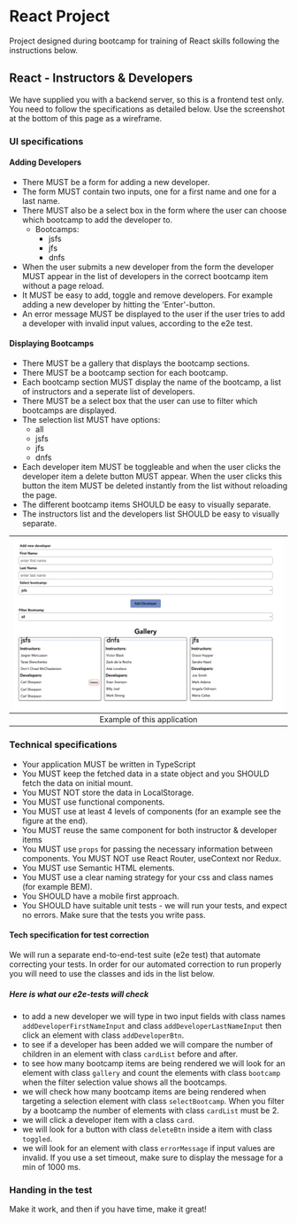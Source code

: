 # React Project

Project designed during bootcamp for training of React skills following the instructions below.

## React - Instructors & Developers

We have supplied you with a backend server, so this is a frontend test only. You need to follow the specifications as detailed below. Use the screenshot at the bottom of this page as a wireframe.

### UI specifications

#### Adding Developers

- There MUST be a form for adding a new developer.
- The form MUST contain two inputs, one for a first name and one for a last name.
- There MUST also be a select box in the form where the user can choose which bootcamp to add the developer to.
  - Bootcamps:
    - jsfs
    - jfs
    - dnfs
- When the user submits a new developer from the form the developer MUST appear in the list of developers in the correct bootcamp item without a page reload.
- It MUST be easy to add, toggle and remove developers. For example adding a new developer by hitting the 'Enter'-button.
- An error message MUST be displayed to the user if the user tries to add a developer with invalid input values, according to the e2e test.

#### Displaying Bootcamps

- There MUST be a gallery that displays the bootcamp sections.
- There MUST be a bootcamp section for each bootcamp.
- Each bootcamp section MUST display the name of the bootcamp, a list of instructors and a seperate list of developers.
- There MUST be a select box that the user can use to filter which bootcamps are displayed.
- The selection list MUST have options:
  - all
  - jsfs
  - jfs
  - dnfs
- Each developer item MUST be toggleable and when the user clicks the developer item a delete button MUST appear. When the user clicks this button the item MUST be deleted instantly from the list without reloading the page.
- The different bootcamp items SHOULD be easy to visually separate.
- The instructors list and the developers list SHOULD be easy to visually separate.

| ![Wireframe](wireframe.png) |
| :-------------------------: |
| Example of this application |

### Technical specifications

- Your application MUST be written in TypeScript
- You MUST keep the fetched data in a state object and you SHOULD fetch the data on initial mount.
- You MUST NOT store the data in LocalStorage.
- You MUST use functional components.
- You MUST use at least 4 levels of components (for an example see the figure at the end).
- You MUST reuse the same component for both instructor & developer items
- You MUST use `props` for passing the necessary information between components. You MUST NOT use React Router, useContext nor Redux.
- You MUST use Semantic HTML elements.
- You MUST use a clear naming strategy for your css and class names (for example BEM).
- You SHOULD have a mobile first approach.
- You SHOULD have suitable unit tests - we will run your tests, and expect no errors. Make sure that the tests you write pass.

#### Tech specification for test correction

We will run a separate end-to-end-test suite (e2e test) that automate correcting your tests. In order for our automated correction to run properly you will need to use the classes and ids in the list below.

##### Here is what our e2e-tests will check

- to add a new developer we will type in two input fields with class names `addDeveloperFirstNameInput` and class `addDeveloperLastNameInput` then click an element with class `addDeveloperBtn`.
- to see if a developer has been added we will compare the number of children in an element with class `cardList` before and after.
- to see how many bootcamp items are being rendered we will look for an element with class `gallery` and count the elements with class `bootcamp` when the filter selection value shows all the bootcamps.
- we will check how many bootcamp items are being rendered when targeting a selection element with class `selectBootcamp`. When you filter by a bootcamp the number of elements with class `cardList` must be 2.
- we will click a developer item with a class `card`.
- we will look for a button with class `deleteBtn` inside a item with class `toggled`.
- we will look for an element with class `errorMessage` if input values are invalid. If you use a set timeout, make sure to display the message for a min of 1000 ms.

### Handing in the test

Make it work, and then if you have time, make it great!

